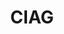 ---
title: CIAG
type: landing
show_breadcrumb: true

tags: ["training-pt"]

sections:
  - block: markdown
    content:
      title: CIAG
      subtitle: Curso de Inteligência Artificial aplicada às Geociências (CIAG)​
      text: |-
        <p>Com o objetivo de auxiliar as empresas no processo de formação de seus colaboradores e, assim, disseminar o conhecimento dentro das instituições, pesquisadores do Departamento de Ciência da Computação (DCC) da UFMG, que possuem ampla experiência em marketing e inovação, criaram cursos e fecharam residências profissionais em Data Science, desenvolvido com base nas características e interesses específicos de cada organização. Durante o curso é possível nivelar e disseminar as competências das equipes e, ao mesmo tempo, as residências permitem que os participantes criem soluções para problemas que vivenciam no dia a dia e que podem trazer ganhos aos processos de trabalho de todos e aos resultados da empresa.

  - block: image-gallery
    custom_id: 'minha-galeria'
    content:
      images:
        - filename: CIAG-1-1.jpg

  - block: markdown
    content:
      text: |-
        <p>Nesse contexto, a Petrobras mantém parceria com a DCC há vários anos e, nesta sexta-feira (26/04/24), a sexta turma de profissionais da empresa concluiu o curso Deep Learning. Durante as dez semanas que durou o curso, os alunos foram acompanhados por professores e tutores especialistas do DCC, abrangendo as áreas de Ciência da Computação, Matemática Computacional e Sistemas de Informação. Esses profissionais trabalharam em estreita colaboração e capacitaram os alunos nesta imersão no mundo do deep learning utilizando redes neurais. Durante o curso, os participantes aprenderam a utilizar o Deep Learning, técnica que consegue lidar com diversos tipos de dados que a Petrobras coleta rotineiramente e também se dedicaram à construção de um projeto, onde propuseram soluções para problemas vivenciados no dia a dia.
        Segundo o professor Flávio Vinicius Diniz de Figueiredo, coordenador do projeto, todos os objetivos do curso foram alcançados. “Era um grupo muito dedicado e alinhado, conseguimos atingir todos os nossos objetivos e os da empresa. Nossa parceria já existe há alguns anos e tem dado muito certo. Em breve teremos mais uma turma para qualificar e agregar ainda mais valor aos profissionais da Petrobras”, disse.

  - block: markdown
    content:
      title: Eventos
      subtitle: 7ª edição (CIAG)​
      text: |-
        <p>Conclusão da 7ª edição do Curso de Inteligência Artificial aplicada às Geociências (CIAG)​, uma parceria entre Petrobras e o Departamento de Computação (DCC) da UFMG. Evento de fechamento do curso com apresentações dos projetos e contou com a participação dos alunos, professores, monitores e gestores. O evento aconteceu na Petrobras - EDIHB.

  - block: image-gallery
    custom_id: 'minha-galeria'
    content:
      images:
        - filename: CIAG-1-5.jpeg
        - filename: CIAG-1-3.jpeg   
        - filename: CIAG-1-4.jpeg
        - filename: CIAG-1-6.jpeg
        - filename: CIAG-1-2.jpeg   

    design:
      # See Page Builder docs for all section customization options.
      # Choose how many columns the section has. Valid values: '1' or '2'.
      columns: '1'
---